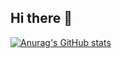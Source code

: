 ## Hi there 👋
[![Anurag's GitHub stats](https://github-readme-stats.vercel.app/api?username=HAHU-G)](https://github.com/HAHU-G/github-readme-stats)

<!--
**HAGU-G/HAGU-G** is a ✨ _special_ ✨ repository because its `README.md` (this file) appears on your GitHub profile.

Here are some ideas to get you started:

- 🔭 I’m currently working on ...
- 🌱 I’m currently learning ...
- 👯 I’m looking to collaborate on ...
- 🤔 I’m looking for help with ...
- 💬 Ask me about ...
- 📫 How to reach me: ...
- 😄 Pronouns: ...
- ⚡ Fun fact: ...
-->
